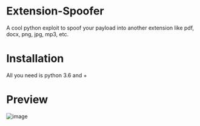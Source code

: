 # Extension-Spoofer
A cool python exploit to spoof your payload into another extension like pdf, docx, png, jpg, mp3, etc.

# Installation
All you need is python 3.6 and +


# Preview
![image](https://cdn.discordapp.com/attachments/938247228609409087/951614905050619964/spoofer.png)
